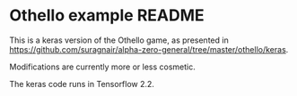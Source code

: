 # Othello example README

This is a keras version of the Othello game, as presented in https://github.com/suragnair/alpha-zero-general/tree/master/othello/keras.

Modifications are currently more or less cosmetic.

The keras code runs in Tensorflow 2.2.
